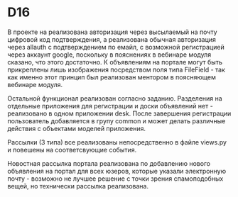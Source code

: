 # D16
В проекте на реализована авторизация через высылаемый на почту цифровой код подтверждения, а реализована обычная авторизация через allauth с подтверждением по емайл, с возможной регистрацией через аккаунт google, поскольку в пояснениях в вебинаре модуля сказано, что этого достаточно. К объявлениям на портале могут быть прикреплены лишь изображения посредством поля типа FileField - так как именно этот принцип был реализован ментором в поясняющем вебинаре модуля.

Остальной функционал реализован согласно заданию. Разделения на отдельные приложения для регистрации и доски объявлений нет - реализовано в одном приложении desk. 
После завершения регистрации пользователь добавляется в групу common и может делать различные действия с объектами моделей приложения.

Рассылки (3 типа) все реализованы непосредственно в файле views.py и повешены на соответсвующие события.

Новостная рассылка портала реализована по добавлению нового объявления на портал для всех юзеров, которые указали электронную почту - возможно не лучшее решение с точки зрения спамоподобных вещей, но технически рассылка реализована.
